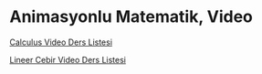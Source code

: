 # Animasyonlu Matematik, Video

[Calculus Video Ders Listesi](calculus-video.html)

[Lineer Cebir Video Ders Listesi](lineer-cebir-video.html)

